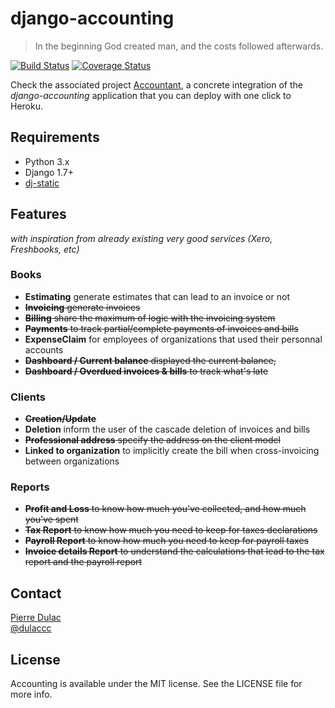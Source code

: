 # django-accounting

> In the beginning God created man, and the costs followed afterwards.

[![Build Status](https://travis-ci.org/dulaccc/django-accounting.svg)](https://travis-ci.org/dulaccc/django-accounting)
[![Coverage Status](https://coveralls.io/repos/dulaccc/django-accounting/badge.svg)](https://coveralls.io/r/dulaccc/django-accounting)

Check the associated project [Accountant](https://github.com/dulaccc/Accountant), a concrete integration of the *django-accounting* application that you can deploy with one click to Heroku.


## Requirements

- Python 3.x
- Django 1.7+
- [dj-static](https://github.com/kennethreitz/dj-static)


## Features

*with inspiration from already existing very good services (Xero, Freshbooks, etc)*

### Books
- **Estimating** generate estimates that can lead to an invoice or not
- ~~**Invoicing** generate invoices~~
- ~~**Billing** share the maximum of logic with the invoicing system~~
- ~~**Payments** to track partial/complete payments of invoices and bills~~
- **ExpenseClaim** for employees of organizations that used their personnal accounts
- ~~**Dashboard / Current balance** displayed the current balance,~~
- ~~**Dashboard / Overdued invoices & bills** to track what's late~~

### Clients

- ~~**Creation/Update**~~
- **Deletion** inform the user of the cascade deletion of invoices and bills
- ~~**Professional address** specify the address on the client model~~
- **Linked to organization** to implicitly create the bill when cross-invoicing between organizations

### Reports
- ~~**Profit and Loss** to know how much you've collected, and how much you've spent~~
- ~~**Tax Report** to know how much you need to keep for taxes declarations~~
- ~~**Payroll Report** to know how much you need to keep for payroll taxes~~
- ~~**Invoice details Report** to understand the calculations that lead to the tax report and the payroll report~~


## Contact

[Pierre Dulac](http://github.com/dulaccc)  
[@dulaccc](https://twitter.com/dulaccc)

## License
Accounting is available under the MIT license. See the LICENSE file for more info.
